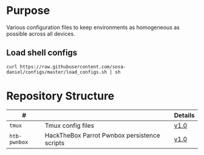 # Purpose
Various configuration files to keep environments as homogeneous as possible across all devices.

## Load shell configs
```
curl https://raw.githubusercontent.com/sosa-daniel/configs/master/load_configs.sh | sh

```

# Repository Structure

| # | | Details |
| --- | --- | --- |
`tmux` | Tmux config files | [v1.0](tmux/)
`htb-pwnbox` | HackTheBox Parrot Pwnbox persistence scripts | [v1.0](htb-pwnbox/)
